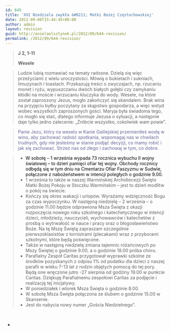 ```yaml
---
id: 645
title: 'XXI Niedziela zwykła &#8211; Matki Bożej Częstochowskiej'
date: 2012-09-06T15:44:45+00:00
author: admin
layout: revision
guid: http://anielaolsztynek.pl/2012/09/644-revision/
permalink: /2012/09/644-revision/
---
```

> **J 2, 1-11**
> 
> **Wesele**

> Ludzie lubią rozmawiać na tematy radosne. Dzielą się więc przeżyciami z wielu uroczystości. Mówią o bukietach i sukniach, limuzynach i toastach. Przekazują treści o zwyczajach, np. rzucaniu monet i ryżu, wypuszczaniu dwóch białych gołębi czy zamykaniu kłódki na moście i wrzucaniu kluczyka do wody. Wesele, na które został zaproszony Jezus, mogło zakończyć się skandalem. Brak wina na przyjęciu byłby poczytany za skąpstwo gospodarza, a więc wstyd wobec wszystkich zaproszonych gości. Maryja była świadoma tego, co mogło się stać, dlatego informuje Jezusa o sytuacji, a następnie daje tylko jedno zalecenie: &#8222;Zróbcie wszystko, cokolwiek wam powie&#8221;.

> <span style="color: #666699;">Panie Jezu, który na weselu w Kanie Galilejskiej przemieniłeś wodę w wino, aby zachować radość spotkania, wspomagaj nas w chwilach trudnych, gdy nie jesteśmy w stanie podjąć decyzji, co mamy robić i jak się zachować. Strzeż nas od złego i zachowaj w tym, co dobre.</span>

> 
>   * <span style="color: #000000;"><span style="font-style: normal;">W sobotę &#8211; 1 września wypada 73 rocznica wybuchu II wojny światowej &#8211; to dzień pamięci ofiar tej wojny. Obchody rocznicy odbędą się w tym dniu na Cmentarzu Ofiar Faszyzmu w Sudwie, połączone z nabożeństwem w intencji poległych o godzinie 9.00.</span></span>
>   * <span style="font-style: normal;">1 września to także w naszej Warmińskiej Archidiecezji Święto Matki Bożej Pokoju w Stoczku Warmińskim &#8211; jest to dzień modlitw o pokój na świecie.</span>
>   * <span style="font-style: normal;">Kończy się okres wakacji i urlopów. Wyrażamy wdzięczność Bogu za czas wypoczynku. W następną niedzielę &#8211; 2 września &#8211; o godzinie 11.00 będzie odprawiona Msza Święta z okazji rozpoczęcia nowego roku szkolnego i katechetycznego w intencji dzieci, młodzieży, nauczycieli, wychowawców i katechetów z prośbą o wytrwałość w nauce i pracy oraz o błogosławieństwo Boże. Na tę Mszę Świętą zapraszam szczególnie pierwszoklasistów z tornistrami (plecakami) wraz z przyborami szkolnymi, które będą poświęcone.</span>
>   * <span style="font-style: normal;">Także w następną niedzielę zmiana tajemnic różańcowych po Mszy Świętej o godzinie 9.00, a o godzinie 18.00 próba chóru.</span>
>   * <span style="font-style: normal;">Parafialny Zespół Caritas przygotował wyprawki szkolne ze środków pozyskanych z odpisu 1% od podatku dla dzieci z naszej parafii w wieku 7-13 lat z rodzin objętych pomocą do tej pory. Będą one wręczone jutro -27 sierpnia od godziny 19.00 w punkcie Caritas. Dziękuję Parafialnemu zespołowi Caritas za podjęcie i realizację tej inicjatywy.</span>
>   * <span style="font-style: normal;">W poniedziałek i wtorek Msza Święta o godzinie 8.00.</span>
>   * <span style="font-style: normal;">W sobotę Msza Święta połączona ze ślubem o godzinie 15.00 w Skansenie.</span>
>   * <span style="font-style: normal;">Jest do nabycia nowy numer &#8222;Gościa Niedzielnego&#8221;. </span>

<span style="color: #666699;"><br /> </span>

> 
  *